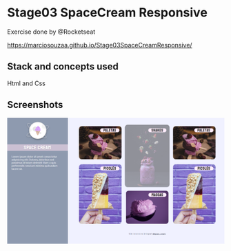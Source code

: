 # Stage03 SpaceCream Responsive
 
 Exercise done by @Rocketseat
 
https://marciosouzaa.github.io/Stage03SpaceCreamResponsive/

## Stack and concepts used

Html and Css

## Screenshots

![App Screenshot](https://github.com/marciosouzaa/Stage03SpaceCreamResponsive/blob/main/image/prt1.png?raw=true)
